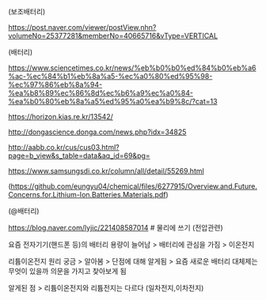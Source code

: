 (보조배터리)

https://post.naver.com/viewer/postView.nhn?volumeNo=25377281&memberNo=40665716&vType=VERTICAL

(배터리)

https://www.sciencetimes.co.kr/news/%eb%b0%b0%ed%84%b0%eb%a6%ac-%ec%84%b1%eb%8a%a5-%ec%a0%80%ed%95%98-%ec%97%86%eb%8a%94-%ea%b8%89%ec%86%8d%ec%b6%a9%ec%a0%84-%ea%b0%80%eb%8a%a5%ed%95%a0%ea%b9%8c/?cat=13

https://horizon.kias.re.kr/13542/

http://dongascience.donga.com/news.php?idx=34825

http://aabb.co.kr/cus/cus03.html?page=b_view&s_table=data&aq_id=69&pg=

https://www.samsungsdi.co.kr/column/all/detail/55269.html

(https://github.com/eungyu04/chemical/files/6277915/Overview.and.Future.Concerns.for.Lithium-Ion.Batteries.Materials.pdf)



(@배터리)

https://blog.naver.com/lyjic/221408587014  # 물리에 쓰기 (전압관련)




요즘 전자기기(핸드폰 등)의 배터리 용량이 늘어남 > 배터리에 관심을 가짐 > 이온전지

리튬이온전지 원리 궁금 > 알아봄 >  단점에 대해 알게됨 > 요즘 새로운 배터리 대체제는 무엇이 있을까 의문을 가지고 찾아보게 됨

알게된 점 > 리튬이온전지와 리튬전지는 다르다 (일차전지,이차전지)
